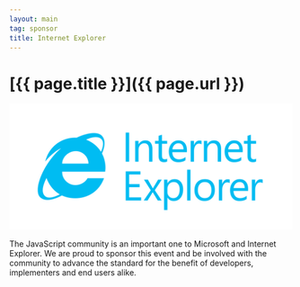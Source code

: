 ```yaml
---
layout: main
tag: sponsor
title: Internet Explorer
---
```


# [{{ page.title }}]({{ page.url }})

<img src="/images/sponsor-logos/ie.png" class="sponsor" />

The JavaScript community is an important one to Microsoft and Internet
Explorer. We are proud to sponsor this event and be involved with the
community to advance the standard for the benefit of developers,
implementers and end users alike.
